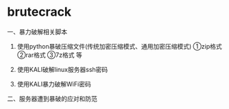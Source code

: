 # brutecrack
一、暴力破解相关脚本

1. 使用python暴破压缩文件(传统加密压缩模式、通用加密压缩模式)
	①zip格式 ②rar格式 ③7z格式 等
	
2. 使用KALI破解linux服务器ssh密码

3. 使用KALI暴力破解WiFi密码

二、服务器遭到暴破的应对和防范




